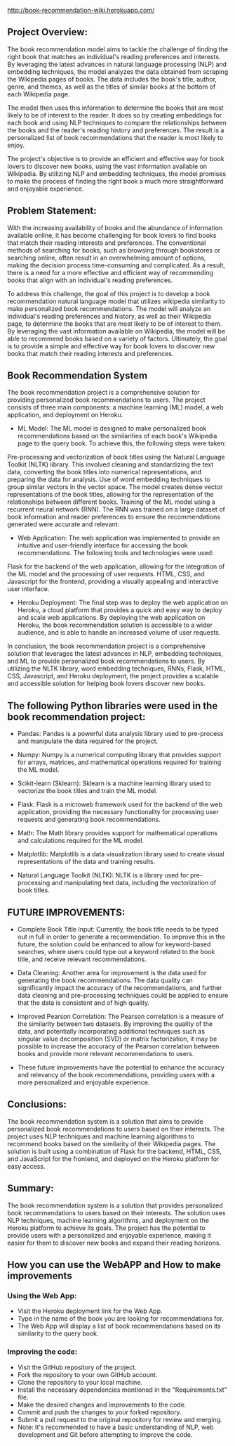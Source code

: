 http://book-recommendation-wiki.herokuapp.com/

## Project Overview:

The book recommendation model aims to tackle the challenge of finding the right book that matches an individual's reading preferences and interests. By leveraging the latest advances in natural language processing (NLP) and embedding techniques, the model analyzes the data obtained from scraping the Wikipedia pages of books. The data includes the book's title, author, genre, and themes, as well as the titles of similar books at the bottom of each Wikipedia page.

The model then uses this information to determine the books that are most likely to be of interest to the reader. It does so by creating embeddings for each book and using NLP techniques to compare the relationships between the books and the reader's reading history and preferences. The result is a personalized list of book recommendations that the reader is most likely to enjoy.

The project's objective is to provide an efficient and effective way for book lovers to discover new books, using the vast information available on Wikipedia. By utilizing NLP and embedding techniques, the model promises to make the process of finding the right book a much more straightforward and enjoyable experience.


## Problem Statement:

With the increasing availability of books and the abundance of information available online, it has become challenging for book lovers to find books that match their reading interests and preferences. The conventional methods of searching for books, such as browsing through bookstores or searching online, often result in an overwhelming amount of options, making the decision process time-consuming and complicated. As a result, there is a need for a more effective and efficient way of recommending books that align with an individual's reading preferences.

To address this challenge, the goal of this project is to develop a book recommendation natural language model that utilizes wikipedia similarity to make personalized book recommendations. The model will analyze an individual's reading preferences and history, as well as their Wikipedia page, to determine the books that are most likely to be of interest to them. By leveraging the vast information available on Wikipedia, the model will be able to recommend books based on a variety of factors. Ultimately, the goal is to provide a simple and effective way for book lovers to discover new books that match their reading interests and preferences.



## Book Recommendation System

The book recommendation project is a comprehensive solution for providing personalized book recommendations to users. The project consists of three main components: a machine learning (ML) model, a web application, and deployment on Heroku.

- ML Model: The ML model is designed to make personalized book recommendations based on the similarities of each book's Wikipedia page to the query book. To achieve this, the following steps were taken:

Pre-processing and vectorization of book titles using the Natural Language Toolkit (NLTK) library. This involved cleaning and standardizing the text data, converting the book titles into numerical representations, and preparing the data for analysis.
Use of word embedding techniques to group similar vectors in the vector space. The model creates dense vector representations of the book titles, allowing for the representation of the relationships between different books.
Training of the ML model using a recurrent neural network (RNN). The RNN was trained on a large dataset of book information and reader preferences to ensure the recommendations generated were accurate and relevant.
- Web Application: The web application was implemented to provide an intuitive and user-friendly interface for accessing the book recommendations. The following tools and technologies were used:

Flask for the backend of the web application, allowing for the integration of the ML model and the processing of user requests.
HTML, CSS, and Javascript for the frontend, providing a visually appealing and interactive user interface.
- Heroku Deployment: The final step was to deploy the web application on Heroku, a cloud platform that provides a quick and easy way to deploy and scale web applications. By deploying the web application on Heroku, the book recommendation solution is accessible to a wider audience, and is able to handle an increased volume of user requests.

In conclusion, the book recommendation project is a comprehensive solution that leverages the latest advances in NLP, embedding techniques, and ML to provide personalized book recommendations to users. By utilizing the NLTK library, word embedding techniques, RNNs, Flask, HTML, CSS, Javascript, and Heroku deployment, the project provides a scalable and accessible solution for helping book lovers discover new books.


 ## The following Python libraries were used in the book recommendation project:

- Pandas: Pandas is a powerful data analysis library used to pre-process and manipulate the data required for the project.

- Numpy: Numpy is a numerical computing library that provides support for arrays, matrices, and mathematical operations required for training the ML model.

- Scikit-learn (Sklearn): Sklearn is a machine learning library used to vectorize the book titles and train the ML model.

- Flask: Flask is a microweb framework used for the backend of the web application, providing the necessary functionality for processing user requests and generating book recommendations.

- Math: The Math library provides support for mathematical operations and calculations required for the ML model.

- Matplotlib: Matplotlib is a data visualization library used to create visual representations of the data and training results.

- Natural Language Toolkit (NLTK): NLTK is a library used for pre-processing and manipulating text data, including the vectorization of book titles.

## FUTURE IMPROVEMENTS:

- Complete Book Title Input: Currently, the book title needs to be typed out in full in order to generate a recommendation. To improve this in the future, the solution could be enhanced to allow for keyword-based searches, where users could type out a keyword related to the book title, and receive relevant recommendations.

- Data Cleaning: Another area for improvement is the data used for generating the book recommendations. The data quality can significantly impact the accuracy of the recommendations, and further data cleaning and pre-processing techniques could be applied to ensure that the data is consistent and of high quality.

- Improved Pearson Correlation: The Pearson correlation is a measure of the similarity between two datasets. By improving the quality of the data, and potentially incorporating additional techniques such as singular value decomposition (SVD) or matrix factorization, it may be possible to increase the accuracy of the Pearson correlation between books and provide more relevant recommendations to users.

- These future improvements have the potential to enhance the accuracy and relevancy of the book recommendations, providing users with a more personalized and enjoyable experience.

## Conclusions:

The book recommendation system is a solution that aims to provide personalized book recommendations to users based on their interests. The project uses NLP techniques and machine learning algorithms to recommend books based on the similarity of their Wikipedia pages. The solution is built using a combination of Flask for the backend, HTML, CSS, and JavaScript for the frontend, and deployed on the Heroku platform for easy access.

## Summary:

The book recommendation system is a solution that provides personalized book recommendations to users based on their interests. The solution uses NLP techniques, machine learning algorithms, and deployment on the Heroku platform to achieve its goals. The project has the potential to provide users with a personalized and enjoyable experience, making it easier for them to discover new books and expand their reading horizons.

## How you can use the WebAPP and How to make improvements

### Using the Web App:

- Visit the Heroku deployment link for the Web App.
- Type in the name of the book you are looking for recommendations for.
- The Web App will display a list of book recommendations based on its similarity to the query book.

### Improving the code:

- Visit the GitHub repository of the project.
- Fork the repository to your own GitHub account.
- Clone the repository to your local machine.
- Install the necessary dependencies mentioned in the "Requirements.txt" file.
- Make the desired changes and improvements to the code.
- Commit and push the changes to your forked repository.
- Submit a pull request to the original repository for review and merging.
- Note: It's recommended to have a basic understanding of NLP, web development and Git before attempting to improve the code.


